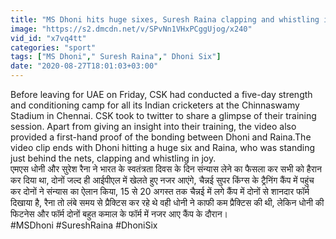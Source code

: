```yaml
---
title: "MS Dhoni hits huge sixes, Suresh Raina clapping and whistling in joy \u0935\u0928\u0907\u0902\u0921\u093f\u092f\u093e \u0939\u093f\u0902\u0926\u0940"
image: "https://s2.dmcdn.net/v/SPvNn1VHxPCggUjog/x240"
vid_id: "x7vq4tt"
categories: "sport"
tags: ["MS Dhoni"," Suresh Raina"," Dhoni Six"]
date: "2020-08-27T18:01:03+03:00"
---
```

Before leaving for UAE on Friday, CSK had conducted a five-day strength and conditioning camp for all its Indian cricketers at the Chinnaswamy Stadium in Chennai. CSK took to twitter to share a glimpse of their training session. Apart from giving an insight into their training, the video also provided a first-hand proof of the bonding between Dhoni and Raina.The video clip ends with Dhoni hitting a huge six and Raina, who was standing just behind the nets, clapping and whistling in joy.  <br>एमएस धोनी और सुरेश रैना ने भारत के स्वतंत्रता दिवस के दिन संन्यास लेने का फैसला कर सभी को हैरान कर दिया था, दोनों जल्द ही आईपीएल में खेलते हुए नजर आएंगे,  चैन्नई सुपर किंग्स के ट्रैनिंग कैंप में पहुंच कर दोनों ने संन्यास का ऐलान किया, 15 से 20 अगस्त तक चैन्नई में लगे कैंप में दोनों से शानदार फॉर्म दिखाया है, रैना तो लंबे समय से प्रैक्टिस कर रहे थे वही धोनी ने काफी कम प्रैक्टिस की थी, लेकिन धोनी की फिटनेस और फॉर्म दोनों बहुत कमाल के फॉर्म में नजर आए कैंप के दौरान।   <br>#MSDhoni #SureshRaina #DhoniSix
